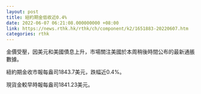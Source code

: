 ```yaml
---
layout: post
title: 紐約期金低收近0.4%
date: 2022-06-07 06:21:08.000000000 +08:00
link: https://news.rthk.hk/rthk/ch/component/k2/1651883-20220607.htm
categories: rthk
---
```


金價受壓，因美元和美國債息上升，市場關注美國於本周稍後時間公布的最新通脹數據。

紐約期金收市報每盎司1843.7美元，跌幅近0.4%。

現貨金較早時報每盎司1841.23美元。
